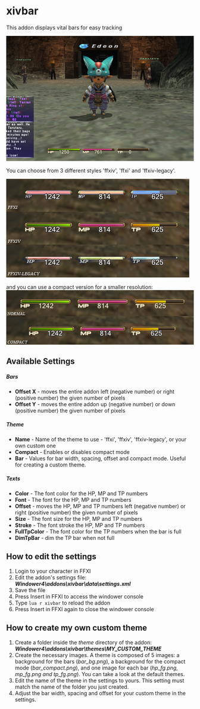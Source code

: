 # xivbar
This addon displays vital bars for easy tracking

<img src=../images/xivbar_fullscreen_sample.png>

You can choose from 3 different styles 'ffxiv', 'ffxi' and 'ffxiv-legacy'.

<img src=../images/xivbar_styles.png>

and you can use a compact version for a smaller resolution:
<img src=../images/xivbar_normal_v_compact.png>

## Available Settings
##### Bars
* **Offset X** - moves the entire addon left (negative number) or right (positive number) the given number of pixels
* **Offset Y** - moves the entire addon up (negative number) or down (positive number) the given number of pixels

##### Theme
* **Name** - Name of the theme to use - 'ffxi', 'ffxiv', 'ffxiv-legacy', or your own custom one
* **Compact** - Enables or disables compact mode
* **Bar** - Values for bar width, spacing, offset and compact mode. Useful for creating a custom theme. 

##### Texts
* **Color** - The font color for the HP, MP and TP numbers
* **Font** - The font for the HP, MP and TP numbers
* **Offset** - moves the HP, MP and TP numbers left (negative number) or right (positive number) the given number of pixels
* **Size** - The font size for the HP, MP and TP numbers
* **Stroke** - The font stroke the HP, MP and TP numbers
* **FullTpColor** - The font color for the TP numbers when the bar is full
* **DimTpBar** - dim the TP bar when not full

## How to edit the settings
1. Login to your character in FFXI
2. Edit the addon's settings file: **_Windower4\addons\xivbar\data\settings.xml_**
3. Save the file 
4. Press Insert in FFXI to access the windower console 
5. Type ``` lua r xivbar ``` to reload the addon
6. Press Insert in FFXI again to close the windower console

## How to create my own custom theme
1. Create a folder inside the *theme* directory of the addon: **_Windower4\addons\xivbar\themes\MY_CUSTOM_THEME_**
2. Create the necessary images. A theme is composed of 5 images: a background for the bars (*bar_bg.png*), a background for the compact mode (*bar_compact.png*), and one image for each bar (*hp_fg.png, mp_fg.png and tp_fg.png*). You can take a look at the default themes.
3. Edit the name of the theme in the settings to yours. This setting must match the name of the folder you just created.
4. Adjust the bar width, spacing and offset for your custom theme in the settings.
